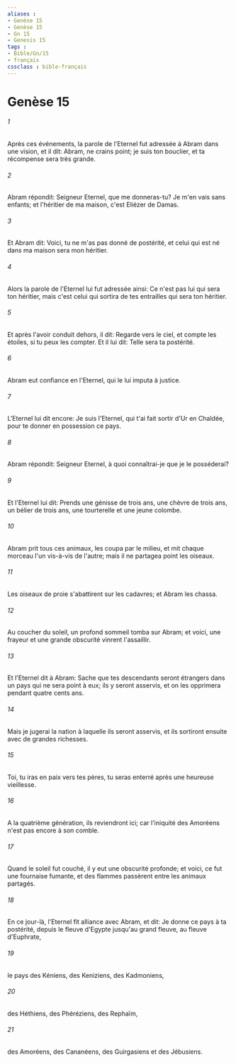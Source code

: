 ```yaml
---
aliases : 
- Genèse 15
- Genèse 15
- Gn 15
- Genesis 15
tags : 
- Bible/Gn/15
- français
cssclass : bible-français
---
```


# Genèse 15

###### 1
Après ces événements, la parole de l'Eternel fut adressée à Abram dans une vision, et il dit: Abram, ne crains point; je suis ton bouclier, et ta récompense sera très grande.
###### 2
Abram répondit: Seigneur Eternel, que me donneras-tu? Je m'en vais sans enfants; et l'héritier de ma maison, c'est Eliézer de Damas.
###### 3
Et Abram dit: Voici, tu ne m'as pas donné de postérité, et celui qui est né dans ma maison sera mon héritier.
###### 4
Alors la parole de l'Eternel lui fut adressée ainsi: Ce n'est pas lui qui sera ton héritier, mais c'est celui qui sortira de tes entrailles qui sera ton héritier.
###### 5
Et après l'avoir conduit dehors, il dit: Regarde vers le ciel, et compte les étoiles, si tu peux les compter. Et il lui dit: Telle sera ta postérité.
###### 6
Abram eut confiance en l'Eternel, qui le lui imputa à justice.
###### 7
L'Eternel lui dit encore: Je suis l'Eternel, qui t'ai fait sortir d'Ur en Chaldée, pour te donner en possession ce pays.
###### 8
Abram répondit: Seigneur Eternel, à quoi connaîtrai-je que je le posséderai?
###### 9
Et l'Eternel lui dit: Prends une génisse de trois ans, une chèvre de trois ans, un bélier de trois ans, une tourterelle et une jeune colombe.
###### 10
Abram prit tous ces animaux, les coupa par le milieu, et mit chaque morceau l'un vis-à-vis de l'autre; mais il ne partagea point les oiseaux.
###### 11
Les oiseaux de proie s'abattirent sur les cadavres; et Abram les chassa.
###### 12
Au coucher du soleil, un profond sommeil tomba sur Abram; et voici, une frayeur et une grande obscurité vinrent l'assaillir.
###### 13
Et l'Eternel dit à Abram: Sache que tes descendants seront étrangers dans un pays qui ne sera point à eux; ils y seront asservis, et on les opprimera pendant quatre cents ans.
###### 14
Mais je jugerai la nation à laquelle ils seront asservis, et ils sortiront ensuite avec de grandes richesses.
###### 15
Toi, tu iras en paix vers tes pères, tu seras enterré après une heureuse vieillesse.
###### 16
A la quatrième génération, ils reviendront ici; car l'iniquité des Amoréens n'est pas encore à son comble.
###### 17
Quand le soleil fut couché, il y eut une obscurité profonde; et voici, ce fut une fournaise fumante, et des flammes passèrent entre les animaux partagés.
###### 18
En ce jour-là, l'Eternel fit alliance avec Abram, et dit: Je donne ce pays à ta postérité, depuis le fleuve d'Egypte jusqu'au grand fleuve, au fleuve d'Euphrate,
###### 19
le pays des Kéniens, des Keniziens, des Kadmoniens,
###### 20
des Héthiens, des Phéréziens, des Rephaïm,
###### 21
des Amoréens, des Cananéens, des Guirgasiens et des Jébusiens.
